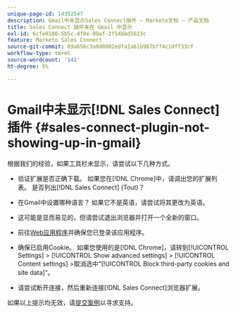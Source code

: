 ```yaml
---
unique-page-id: 14352547
description: Gmail中未显示Sales Connect插件 — Marketo文档 — 产品文档
title: Sales Connect 插件未在 Gmail 中显示
exl-id: 6cfe0100-5b5c-4f0e-99af-2f54bbd5623c
feature: Marketo Sales Connect
source-git-commit: 09a656c3a0d0002edfa1a61b987bff4c1dff33cf
workflow-type: tm+mt
source-wordcount: '141'
ht-degree: 5%

---
```


# Gmail中未显示[!DNL Sales Connect]插件 {#sales-connect-plugin-not-showing-up-in-gmail}

根据我们的经验，如果工具栏未显示，请尝试以下几种方式。

- 验证扩展是否正确下载。 如果您在[!DNL Chrome]中，请调出您的扩展列表。 是否列出[!DNL Sales Connect] (Tout)？

- 在Gmail中设置哪种语言？ 如果它不是英语，请尝试将其更改为英语。

- 这可能是显而易见的，但请尝试退出浏览器并打开一个全新的窗口。

- 前往[Web应用程序](https://toutapp.com/login)并确保您已登录该应用程序。

- 确保已启用Cookie。 如果您使用的是[!DNL Chrome]，请转到[!UICONTROL Settings] > [!UICONTROL Show advanced settings] > [!UICONTROL Content settings] >取消选中“[!UICONTROL Block third-party cookies and site data]”。

- 请尝试断开连接，然后重新连接[!DNL Sales Connect]浏览器扩展。

如果以上提示均无效，请[提交案例](https://nation.marketo.com/community/support_solutions)以寻求支持。
